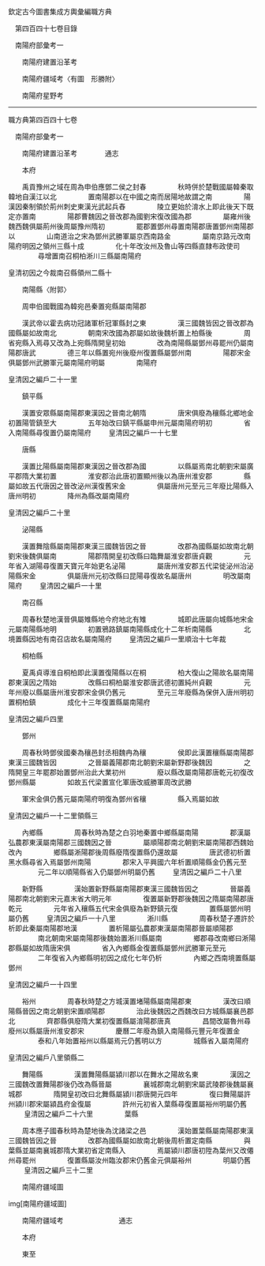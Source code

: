 欽定古今圖書集成方輿彙編職方典

　第四百四十七卷目錄

　南陽府部彙考一

　　南陽府建置沿革考

　　南陽府疆域考〈有圖　形勝附〉

　　南陽府星野考



---

職方典第四百四十七卷

　南陽府部彙考一

　　南陽府建置沿革考　　　　通志

　　本府

　　禹貢豫州之域在周為申伯應鄧二侯之封春
　　
　　秋時併於楚戰國屬韓秦取韓地自漢江以北
　　
　　置南陽郡以在中國之南而居陽地故謂之南
　　
　　陽漢因秦制領於荊州刺史東漢光武起兵舂
　　
　　陵立更始於淯水上即此後天下既定亦置南
　　
　　陽郡曹魏因之晉改郡為國劉宋復改國為郡
　　
　　屬雍州後魏西魏俱屬荊州後周屬豫州隋初
　　
　　罷郡置鄧州尋置南陽郡唐置鄧州南陽郡以
　　
　　山南道治之宋為鄧州武勝軍屬京西南路金
　　
　　屬南京路元改南陽府明因之領州三縣十成
　　
　　化十年改汝州及魯山等四縣直隸布政使司
　　
　　尋增置南召桐柏淅川三縣屬南陽府

皇清初因之今裁南召縣領州二縣十

　　南陽縣〈附郭〉

　　周申伯國戰國為韓宛邑秦置宛縣屬南陽郡

　　漢武帝以霍去病功冠諸軍析冠軍縣封之東
　　
　　漢三國魏皆因之晉改郡為國縣屬如故南北
　　
　　朝南宋改國為郡屬如故後魏析置上柏縣後
　　
　　周省宛縣入焉尋又改為上宛縣隋開皇初始
　　
　　改為南陽縣屬鄧州尋罷州仍屬南陽郡唐武
　　
　　德三年以縣置宛州後廢州復置縣屬鄧州南
　　
　　陽郡宋金俱屬鄧州武勝軍元屬南陽府明屬
　　
　　南陽府

皇清因之編戶二十一里

　　鎮平縣

　　漢置安眾縣屬南陽郡東漢因之晉南北朝隋
　　
　　唐宋俱廢為穰縣北鄉地金初置陽管鎮至大
　　
　　五年始改曰鎮平縣屬申州元屬南陽府明初
　　
　　省入南陽縣尋復置仍屬南陽府
　　
皇清因之編戶一十七里

　　唐縣

　　漢置比陽縣屬南陽郡東漢因之晉改郡為國
　　
　　以縣屬焉南北朝劉宋屬廣平郡隋大業初置
　　
　　淮安郡治此唐初置顯州後以為唐州淮安郡
　　
　　縣屬如故五代唐因之晉改泌州漢復舊宋金
　　
　　俱屬唐州元至元三年廢比陽縣入唐州明初
　　
　　降州為縣改屬南陽府

皇清因之編戶二十里

　　泌陽縣

　　漢置舞陰縣屬南陽郡東漢三國魏皆因之晉
　　
　　改郡為國縣屬如故南北朝劉宋後魏俱屬南
　　
　　陽郡隋開皇初改縣曰臨舞屬淮安郡唐貞觀
　　
　　元年省入湖陽尋復置天寶元年始更名泌陽
　　
　　屬唐州淮安郡五代梁徙泌州治泌陽縣宋金
　　
　　俱屬唐州元初改縣曰昆陽尋復故名屬唐州
　　
　　明改屬南陽府
　　
皇清因之編戶一十里

　　南召縣

　　周春秋楚地漢晉俱屬雉縣地今府地北有雉
　　
　　城即此唐屬向城縣地宋金元屬南陽縣地明
　　
　　初置鴉路鎮屬南陽縣成化十二年析南陽縣
　　
　　北境置縣因地有南召店故名屬南陽府
　　
皇清因之編戶一里順治十七年裁

　　桐柏縣

　　夏禹貞導淮自桐柏即此漢置復陽縣以在桐
　　
　　柏大復山之陽故名屬南陽郡東漢因之隋始
　　
　　改縣曰桐柏屬淮安郡唐武德初置純州貞觀
　　
　　元年州廢以縣屬唐州淮安郡宋金俱仍舊元
　　
　　至元三年廢縣為保併入唐州明初置桐柏鎮
　　
　　成化十三年復置縣屬南陽府

皇清因之編戶四里

　　鄧州

　　周春秋時鄧侯國秦為穰邑封丞相魏冉為穰
　　
　　侯即此漢置穰縣屬南陽郡東漢三國魏皆因
　　
　　之晉屬義陽郡南北朝劉宋屬新野郡後魏因
　　
　　之隋開皇三年罷郡始置鄧州治此大業初州
　　
　　廢以縣改屬南陽郡唐乾元初復改鄧州縣屬
　　
　　如故五代梁置宣化軍唐改威勝軍周改武勝

　　軍宋金俱仍舊元屬南陽府明復為鄧州省穰
　　
　　縣入焉屬如故

皇清因之編戶一十二里領縣三

　　內鄉縣
　　
　　周春秋時為楚之白羽地秦置中鄉縣屬南陽
　　
　　郡漢屬弘農郡東漢屬南陽郡三國魏因之晉
　　
　　屬順陽郡南北朝劉宋屬南陽郡西魏始改內
　　
　　鄉縣屬淅陽郡後周縣廢隋復置縣仍還故屬
　　
　　唐武德初析置黑水縣尋省入焉屬鄧州南陽
　　
　　郡宋入平興國六年析置順陽縣金仍舊元至
　　
　　元二年以順陽縣省入仍屬鄧州明屬仍舊
　　
皇清因之編戶二十八里

　　新野縣
　　
　　漢始置新野縣屬南陽郡東漢三國魏皆因之
　　
　　晉屬義陽郡南北朝劉宋元嘉末省大明元年
　　
　　復置屬新野郡後魏因之隋屬南陽郡唐乾元
　　
　　元年省入穰縣五代宋金俱廢為新野鎮元復
　　
　　置縣屬鄧州明屬仍舊
　　
皇清因之編戶一十八里
　　
　　淅川縣
　　
　　周春秋楚子遷許於析即此秦屬南陽郡地漢
　　
　　置析陽屬弘農郡東漢屬南陽郡晉屬順陽郡
　　
　　南北朝南宋屬南陽郡後魏始置淅川縣屬南
　　
　　鄉郡尋改南鄉曰淅陽郡縣屬如故隋唐宋俱
　　
　　省入內鄉縣金復置縣屬鄧州武勝軍元至元
　　
　　二年復省入內鄉縣明初因之成化七年仍析
　　
　　內鄉之西南境置縣屬鄧州

皇清因之編戶一十四里

　　裕州
　　
　　周春秋時楚之方城漢置堵陽縣屬南陽郡東
　　
　　漢改曰順陽縣晉因之南北朝劉宋置順陽郡
　　
　　治此後魏因之西魏改曰方城縣屬襄邑郡北
　　
　　齊郡縣俱廢隋大業初復置縣屬淯陽郡唐真
　　
　　昌間改屬魯州尋廢州以縣屬唐州淮安郡宋
　　
　　慶曆二年廢為鎮入南陽縣元豐元年復置金
　　
　　泰和八年始置裕州以縣屬焉元仍舊明以方
　　
　　城縣省入屬南陽府

皇清因之編戶八里領縣二

　　舞陽縣
　　
　　漢置舞陽縣屬潁川郡以在舞水之陽故名東
　　
　　漢因之三國魏改置舞陽郡後仍改為縣晉屬
　　
　　襄城郡南北朝劉宋屬武陵郡後魏屬襄城郡
　　
　　隋開皇初改曰北舞縣屬潁川郡唐開元四年
　　
　　復曰舞陽屬許州潁川郡宋屬潁昌府金復屬
　　
　　許州元初省入葉縣尋復置屬裕州明屬仍舊
　　
皇清因之編戶二十六里
　　
　　葉縣

　　周本應子國春秋時為楚地後為沈諸梁之邑
　　
　　漢始置葉縣屬南陽郡東漢三國魏皆因之晉
　　
　　改郡為國縣屬如故南北朝後周析置定南縣
　　
　　與葉縣並屬南襄城郡隋大業初省定南縣入
　　
　　焉屬潁川郡唐初陞為葉州又改僊州尋罷州
　　
　　復置縣屬汝州臨汝郡宋仍舊金元俱屬裕州
　　
　　明屬仍舊
　　
皇清因之編戶三十二里





　　南陽府疆域圖





img[南陽府疆域圖]





　　南陽府疆域考　　　　　　　　通志

　　本府

　　東至